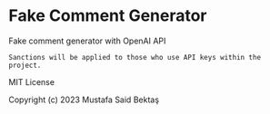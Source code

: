 # Fake Comment Generator
Fake comment generator with OpenAI API 

` Sanctions will be applied to those who use API keys within the project. `

MIT License

Copyright (c) 2023 Mustafa Said Bektaş
